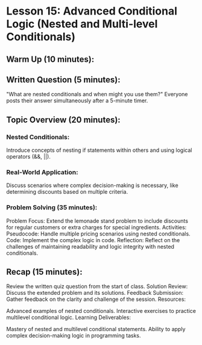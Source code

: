 # Lesson 15: Advanced Conditional Logic (Nested and Multi-level Conditionals)

## Warm Up (10 minutes):

## Written Question (5 minutes):

"What are nested conditionals and when might you use them?" Everyone posts their answer simultaneously after a 5-minute timer.

## Topic Overview (20 minutes):

### Nested Conditionals:

Introduce concepts of nesting if statements within others and using logical operators (&&, ||).

### Real-World Application:

Discuss scenarios where complex decision-making is necessary, like determining discounts based on multiple criteria.

### Problem Solving (35 minutes):

Problem Focus: Extend the lemonade stand problem to include discounts for regular customers or extra charges for special ingredients.
Activities:
Pseudocode: Handle multiple pricing scenarios using nested conditionals.
Code: Implement the complex logic in code.
Reflection: Reflect on the challenges of maintaining readability and logic integrity with nested conditionals.

## Recap (15 minutes):

Review the written quiz question from the start of class.
Solution Review: Discuss the extended problem and its solutions.
Feedback Submission: Gather feedback on the clarity and challenge of the session.
Resources:

Advanced examples of nested conditionals.
Interactive exercises to practice multilevel conditional logic.
Learning Deliverables:

Mastery of nested and multilevel conditional statements.
Ability to apply complex decision-making logic in programming tasks.

